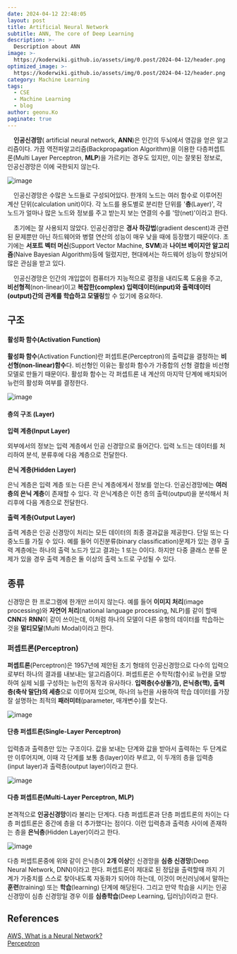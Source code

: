 ```yaml
---
date: 2024-04-12 22:48:05
layout: post
title: Artificial Neural Network
subtitle: ANN, The core of Deep Learning
description: >-
  Description about ANN
image: >-
  https://koderwiki.github.io/assets/img/0.post/2024-04-12/header.png
optimized_image: >-
  https://koderwiki.github.io/assets/img/0.post/2024-04-12/header.png
category: Machine Learning
tags:
  - CSE
  - Machine Learning
  - blog
author: geonu.Ko
paginate: true
---
```


&emsp;**인공신경망**( artificial neural network, **ANN**)은 인간의 두뇌에서 영감을 얻은 알고리즘이다. 가끔 역전파알고리즘(Backpropagation Algorithm)을 이용한 다층퍼셉트론(Multi Layer Perceptron, **MLP**)을 가르키는 경우도 있지만, 이는 잘못된 정보로, 인공신경망은 이에 국한되지 않는다.

![image](https://github.com/KoderWiki/koderwiki.github.io/assets/153072257/136be932-a3c7-4bb6-8e2a-b32a14db6b23)

&emsp;인공신경망은 수많은 노드들로 구성되어있다. 한개의 노드는 여러 함수로 이루어진 계산 단위(calculation unit)이다. 각 노드를 용도별로 분리한 단위를 '**층**(Layer)', 각 노드가 얼마나 많은 노드와 정보를 주고 받는지 보는 연결의 수를 '망(net)'이라고 한다.

&emsp;초기에는 잘 사용되지 않았다. 인공신경망은 **경사 하강법**(gradient descent)과 관련된 문제뿐만 아닌 하드웨어와 병렬 연산의 성능이 매우 낮을 때에 등장했기 때문이다. 초기에는 **서포트 벡터 머신**(Support Vector Machine, **SVM**)과 **나이브 베이지안 알고리즘**(Naive Bayesian Algorithm)등에 밀렸지만, 현대에서는 하드웨어 성능이 향상되어 많은 관심을 받고 있다.

&emsp;인공신경망은 인간의 개입없이 컴퓨터가 지능적으로 결정을 내리도록 도움을 주고, **비선형적**(non-linear)이고 **복잡한(complex) 입력데이터(input)와 출력데이터(output)간의 관계를 학습하고 모델링**할 수 있기에 중요하다.

## 구조

#### 활성화 함수(Activation Function)

**활성화 함수**(Activation Function)란 퍼셉트론(Perceptron)의 출력값을 결정하는 **비선형(non-linear)함수**다. 비선형인 이유는 활성화 함수가 가중합의 선형 결합을 비선형 모델로 만들기 때문이다. 활성화 함수는 각 퍼셉트론 내 계산의 마지막 단계에 배치되어 뉴런의 활성화 여부를 결정한다.

![image](https://github.com/KoderWiki/koderwiki.github.io/assets/153072257/282a341f-0eaf-475e-b128-c503d3791908)

#### 층의 구조 (Layer)

**입력 계층(Input Layer)**

외부에서의 정보는 입력 계층에서 인공 신경망으로 들어간다. 입력 노드는 데이터를 처리하여 분석, 분류후에 다음 계층으로 전달한다.

**은닉 계층(Hidden Layer)**

은닉 계층은 입력 계층 또는 다른 은닉 계층에게서 정보를 얻는다. 인공신경망에는 **여러 층의 은닉 계층**이 존재할 수 있다. 각 은닉계층은 이전 층의 출력(output)을 분석해서 처리후에 다음 계층으로 전달한다.

**출력 계층(Output Layer)**

출력 계층은 인공 신경망이 처리는 모든 데이터의 최종 결과값을 제공한다. 단일 또는 다중노드를 가질 수 있다. 예를 들어 이진분류(binary classification)문제가 있는 경우 출력 계층에는 하나의 출력 노드가 있고 결과는 1 또는 0이다. 하지만 다중 클래스 분류 문제가 있을 경우 출력 계층은 둘 이상의 출력 노드로 구성될 수 있다.

## 종류

신경망은 한 프로그램에 한개만 쓰이지 않는다. 예를 들어 **이미지 처리**(image processing)와 **자연어 처리**(national language processing, NLP)를 같이 할때 **CNN**과 **RNN**이 같이 쓰이는데, 이처럼 하나의 모델이 다른 유형의 데이터를 학습하는 것을 **멀티모달**(Multi Modal)이라고 한다.

### 퍼셉트론(Perceptron)

**퍼셉트론**(Perceptron)은 1957년에 제안된 초기 형태의 인공신경망으로 다수의 입력으로부터 하나의 결과를 내보내는 알고리즘이다. 퍼셉트론은 수학적(함수)로 뉴런을 모방하여 실제 뇌를 구성하는 뉴런의 동작과 유사하다. **입력층(수상돌기), 은닉층(핵), 출력층(축삭 말단)의 세층**으로 이루어져 있으며, 하나의 뉴런을 사용하여 학습 데이터를 가장 잘 설명하는 최적의 **패러미터**(parameter, 매개변수)를 찾는다.

![image](https://github.com/KoderWiki/koderwiki.github.io/assets/153072257/262558e7-4cd3-49da-9b7a-d5d20ec80d0a)

#### 단층 퍼셉트론(Single-Layer Perceptron)

입력층과 출력층만 있는 구조이다. 값을 보내는 단계와 값을 받아서 출력하는 두 단계로만 이루어지며, 이때 각 단계를 보통 층(layer)이라 부르고, 이 두개의 층을 입력층(input layer)과 출력층(output layer)이라고 한다.

![image](https://github.com/KoderWiki/koderwiki.github.io/assets/153072257/07c7e6ff-2a0b-410d-8de1-c89099748c06)

#### 다층 펴셉트론(Multi-Layer Perceptron, MLP)

본격적으로 **인공신경망**이라 불리는 단계다. 다층 퍼셉트론과 단층 퍼셉트론의 차이는 다층 퍼셉트론은 중간에 층을 더 추가했다는 점이다. 이런 입력층과 출력층 사이에 존재하는 층을 **은닉층**(Hidden Layer)이라고 한다.

![image](https://github.com/KoderWiki/koderwiki.github.io/assets/153072257/3b1ecfcd-01ed-4c89-93fd-cb3efd89d531)

다층 퍼셉트론중에 위와 같이 은닉층이 **2개 이상**인 신경망을 **심층 신경망**(Deep Neural Network, DNN)이라고 한다. 퍼셉트론이 제대로 된 정답을 출력할때 까지 기계가 가중치를 스스로 찾아내도록 자동화가 되어야 하는데, 이것이 머신러닝에서 말하는 **훈련**(training) 또는 **학습**(learning) 단계에 해당된다. 그리고 만약 학습을 시키는 인공신경망이 심층 신경망일 경우 이를 **심층학습**(Deep Learning, 딥러닝)이라고 한다.



## References

[AWS, What is a Neural Network?](https://aws.amazon.com/what-is/neural-network/?nc1=h_ls) <br>
[Perceptron](https://wikidocs.net/24958) <br>
















